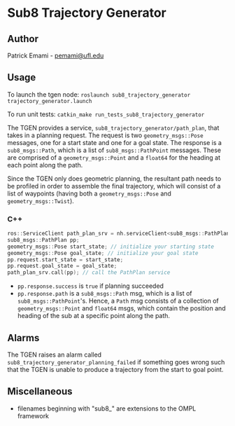 # Sub8 Trajectory Generator #

## Author ##
Patrick Emami - pemami@ufl.edu

## Usage ##
To launch the tgen node: 
	`roslaunch sub8_trajectory_generator trajectory_generator.launch`

To run unit tests: 
	`catkin_make run_tests_sub8_trajectory_generator`

The TGEN provides a service, `sub8_trajectory_generator/path_plan`, that takes in a planning request. The request is two `geometry_msgs::Pose` messages, one for a start state and one for a goal state. The response is a `sub8_msgs::Path`, which is a list of `sub8_msgs::PathPoint` messages. These are comprised of a `geometry_msgs::Point` and a `float64` for the heading at each point along the path. 

Since the TGEN only does geometric planning, the resultant path needs to be profiled in order to assemble the final trajectory, which will consist of a list of waypoints (having both a `geometry_msgs::Pose` and `geometry_msgs::Twist`). 

### C++ 

```cpp 
ros::ServiceClient path_plan_srv = nh.serviceClient<sub8_msgs::PathPlan>("sub8_trajectory_generator/path_plan");
sub8_msgs::PathPlan pp;
geometry_msgs::Pose start_state; // initialize your starting state
geometry_msgs::Pose goal_state; // initialize your goal state
pp.request.start_state = start_state;
pp.request.goal_state = goal_state;
path_plan_srv.call(pp); // call the PathPlan service
```

* `pp.response.success` is `true` if planning succeeded
* `pp.response.path` is a `sub8_msgs::Path` msg, which is a list of `sub8_msgs::PathPoint`'s. Hence, a `Path` msg consists of a collection of `geometry_msgs::Point` and `float64` msgs, which contain the position and heading of the sub at a specific point along the path. 

## Alarms ##

The TGEN raises an alarm called `sub8_trajectory_generator_planning_failed` if something goes wrong such that the TGEN is unable to produce a trajectory from the start to goal point. 

## Miscellaneous ##

* filenames beginning with "sub8_" are extensions to the OMPL framework

